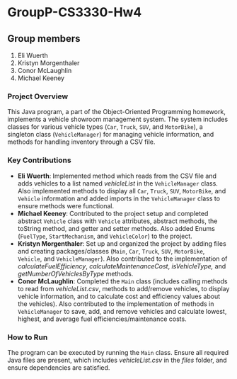 # GroupP-CS3330-Hw4

## Group members
1. Eli Wuerth
2. Kristyn Morgenthaler
3. Conor McLaughlin
4. Michael Keeney

### Project Overview
This Java program, a part of the Object-Oriented Programming homework, implements a vehicle showroom management system. The system includes classes for various vehicle types (`Car`, `Truck`, `SUV`, and `MotorBike`), a singleton class (`VehicleManager`) for managing vehicle information, and methods for handling inventory through a CSV file.

### Key Contributions
- **Eli Wuerth**: Implemented method which reads from the CSV file and adds vehicles to a list named *vehicleList* in the `VehicleManager` class. Also implemented methods to display all `Car`, `Truck`, `SUV`, `MotorBike`, and `Vehicle` information and added imports in the `VehicleManager` class to ensure methods were functional.
- **Michael Keeney**: Contributed to the project setup and completed abstract `Vehicle` class with `Vehicle` attributes, abstract methods, the toString method, and getter and setter methods. Also added Enums (`FuelType`, `StartMechanism`, and `VehicleColor`) to the project. 
- **Kristyn Morgenthaler**: Set up and organized the project by adding files and creating packages/classes (`Main`, `Car`, `Truck`, `SUV`, `MotorBike`, `Vehicle`, and `VehicleManager`). Also contributed to the implementation of *calculateFuelEfficiency*, *calculateMaintenanceCost*, *isVehicleType,* and *getNumberOfVehiclesByType* methods.
- **Conor McLaughlin**: Completed the `Main` class (includes calling methods to read from *vehicleList.csv*, methods to add/remove vehicles, to display vehicle information, and to calculate cost and efficiency values about the vehicles). Also contributed to the implementation of methods in `VehicleManager` to save, add, and remove vehicles and calculate lowest, highest, and average fuel efficiencies/maintenance costs.

### How to Run
The program can be executed by running the `Main` class. Ensure all required Java files are present, which includes *vehicleList.csv* in the *files* folder, and ensure dependencies are satisfied.

